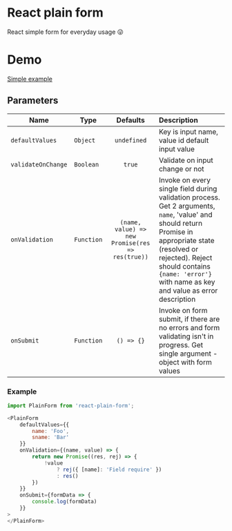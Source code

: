 # React plain form
React simple form for everyday usage 😜


# Demo
[Simple example](https://codesandbox.io/s/2vx51qq50r)

## Parameters
| Name | Type | Defaults | Description |
| ------------- | ------- | :-------------:| :----- |
| `defaultValues` | `Object` | `undefined` | Key is input name, value id default input value |
| `validateOnChange` | `Boolean` | `true` | Validate on input change or not |
| `onValidation` | `Function` | `(name, value) => new Promise(res => res(true))` | Invoke on every single field during validation process. Get 2 arguments, `name`, 'value' and should return Promise in appropriate state (resolved or rejected). Reject should contains `{name: 'error'}` with name as key and value as error description |
| `onSubmit` | `Function` | `() => {}` | Invoke on form submit, if there are no errors and form validating isn't in progress. Get single argument - object with form values |

### Example
```javascript
import PlainForm from 'react-plain-form';

<PlainForm
    defaultValues={{
        name: 'Foo',
        sname: 'Bar'
    }}
    onValidation={(name, value) => {
        return new Promise((res, rej) => {
            !value
                ? rej({ [name]: 'Field require' })
                : res()
        })
    }}
    onSubmit={formData => {
        console.log(formData)
    }}
>
</PlainForm>
```
